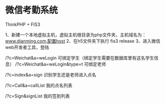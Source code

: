 # 微信考勤系统

ThinkPHP + FIS3

1、新建一个本地虚拟主机，虚拟主机根目录为php文件夹，主机域名为：www.dianming.com,配置host
2、在h5文件夹下执行 fis3 release
3、进入微信web开发者工具，登陆

/?c=Weichat&a=weLogin  可绑定学生（绑定学生需要在数据库里有这名学生信息）
/?c=Weichat&a=weLogin&type=t  可绑定老师

/?c=index&a=sign        识别学生还是老师进入点名


/?c=Call&a=callList     我的点名列表

/?c=Sign&signList       我的签到列表